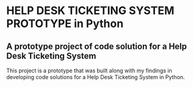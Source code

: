 # HELP DESK TICKETING SYSTEM PROTOTYPE in Python

## A prototype project of code solution for a Help Desk Ticketing System

This project is a prototype that was built along with my findings in developing code solutions for a Help Desk Ticketing System in Python.











